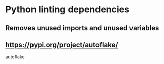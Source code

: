 # Python linting dependencies

## Removes unused imports and unused variables
## https://pypi.org/project/autoflake/
autoflake